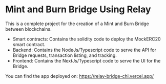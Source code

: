 # Mint and Burn Bridge Using Relay
This is a complete project for the creation of a Mint and Burn Bridge between blockchains.

- Smart contracts: Contains the solidity code to deploy the MockERC20 smart contract.
- Backend: Contains the NodeJs/Typescript code to serve the API for Bridge requests, transaction listing, and tracking.
- Frontend: Contains the NextJs/Typescript code to serve the UI for the Bridge.

You can find the app deployed on: https://relay-bridge-chi.vercel.app/